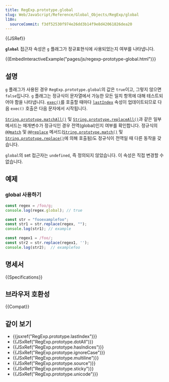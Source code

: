 ```yaml
---
title: RegExp.prototype.global
slug: Web/JavaScript/Reference/Global_Objects/RegExp/global
l10n:
  sourceCommit: f3df52530f974e26dd3b14f9e8d42061826dea20
---
```


{{JSRef}}

**`global`** 접근자 속성은 `g` 플래그가 정규표현식에 사용되었는지 여부를 나타냅니다.

{{EmbedInteractiveExample("pages/js/regexp-prototype-global.html")}}

## 설명

`g` 플래그가 사용된 경우 `RegExp.prototype.global`의 값은 `true`이고, 그렇지 않으면 `false`입니다.
`g` 플래그는 정규식이 문자열에서 가능한 모든 일치 항목에 대해 테스트되어야 함을 나타냅니다.
[`exec()`](/ko/docs/Web/JavaScript/Reference/Global_Objects/RegExp/exec)를 호출할 때마다
[`lastIndex`](/ko/docs/Web/JavaScript/Reference/Global_Objects/RegExp/lastIndex) 속성이
업데이트되므로 다음 `exec()` 호출은 다음 문자에서 시작됩니다.

[`String.prototype.matchAll()`](/ko/docs/Web/JavaScript/Reference/Global_Objects/String/matchAll) 및 [`String.prototype.replaceAll()`](/ko/docs/Web/JavaScript/Reference/Global_Objects/String/replaceAll)과 같은 일부 메서드는 매개변수가 정규식인 경우 전역(global)인지 여부를 확인합니다.
정규식의 [`@@match`](/ko/docs/Web/JavaScript/Reference/Global_Objects/RegExp/@@match) 및 [`@@replace`](/ko/docs/Web/JavaScript/Reference/Global_Objects/RegExp/@@replace) 메서드([`String.prototype.match()`](/ko/docs/Web/JavaScript/Reference/Global_Objects/String/match) 및 [`String.prototype.replace()`](/ko/docs/Web/JavaScript/Reference/Global_Objects/String/replace)에 의해 호출됨)도 정규식이 전역일 때 다른 동작을 갖습니다.

`global`의 set 접근자는 `undefined`, 즉 정의되지 않았습니다. 이 속성은 직접 변경할 수 없습니다.

## 예제

### global 사용하기

```js
const regex = /foo/g;
console.log(regex.global); // true

const str = "fooexamplefoo";
const str1 = str.replace(regex, "");
console.log(str1); // example

const regex1 = /foo/;
const str2 = str.replace(regex1, '');
console.log(str2);  // examplefoo
```

## 명세서

{{Specifications}}

## 브라우저 호환성

{{Compat}}

## 같이 보기

- {{jsxref("RegExp.prototype.lastIndex")}}
- {{JSxRef("RegExp.prototype.dotAll")}}
- {{JSxRef("RegExp.prototype.hasIndices")}}
- {{JSxRef("RegExp.prototype.ignoreCase")}}
- {{JSxRef("RegExp.prototype.multiline")}}
- {{JSxRef("RegExp.prototype.source")}}
- {{JSxRef("RegExp.prototype.sticky")}}
- {{JSxRef("RegExp.prototype.unicode")}}
